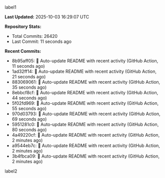 
label1 
<!-- ACTIVITY_START -->
**Last Updated:** 2025-10-03 16:29:07 UTC

**Repository Stats:**
- Total Commits: 26420
- Last Commit: 11 seconds ago

**Recent Commits:**
- 8b95aff05: 🤖 Auto-update README with recent activity (GitHub Action, 11 seconds ago)
- 1ad32ff14: 🤖 Auto-update README with recent activity (GitHub Action, 21 seconds ago)
- 883069061: 🤖 Auto-update README with recent activity (GitHub Action, 35 seconds ago)
- 8ebbcf8cf: 🤖 Auto-update README with recent activity (GitHub Action, 44 seconds ago)
- 5f02fd969: 🤖 Auto-update README with recent activity (GitHub Action, 55 seconds ago)
- 970d03793: 🤖 Auto-update README with recent activity (GitHub Action, 69 seconds ago)
- 5951281c0: 🤖 Auto-update README with recent activity (GitHub Action, 80 seconds ago)
- 4a49220cf: 🤖 Auto-update README with recent activity (GitHub Action, 2 minutes ago)
- a9544eb7c: 🤖 Auto-update README with recent activity (GitHub Action, 2 minutes ago)
- 3b4fbca09: 🤖 Auto-update README with recent activity (GitHub Action, 2 minutes ago)
<!-- ACTIVITY_END -->

label2
